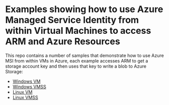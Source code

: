 # Examples showing how to use Azure Managed Service Identity from within Virtual Machines to access ARM and Azure Resources

This repo contains a number of samples that demonstrate how to use Azure MSI from within VMs in Azure, each example accesses ARM to get a storage account key and then uses that key to write a blob to Azure Storage:

- [Windows VM](windowsmsi/README.md)
- [Windows VMSS](windowsvmssmsi/README.md)
- [Linux VM](linuxmsi/README.md)
- [Linux VMSS](linuxvmssmsi/README.md)
